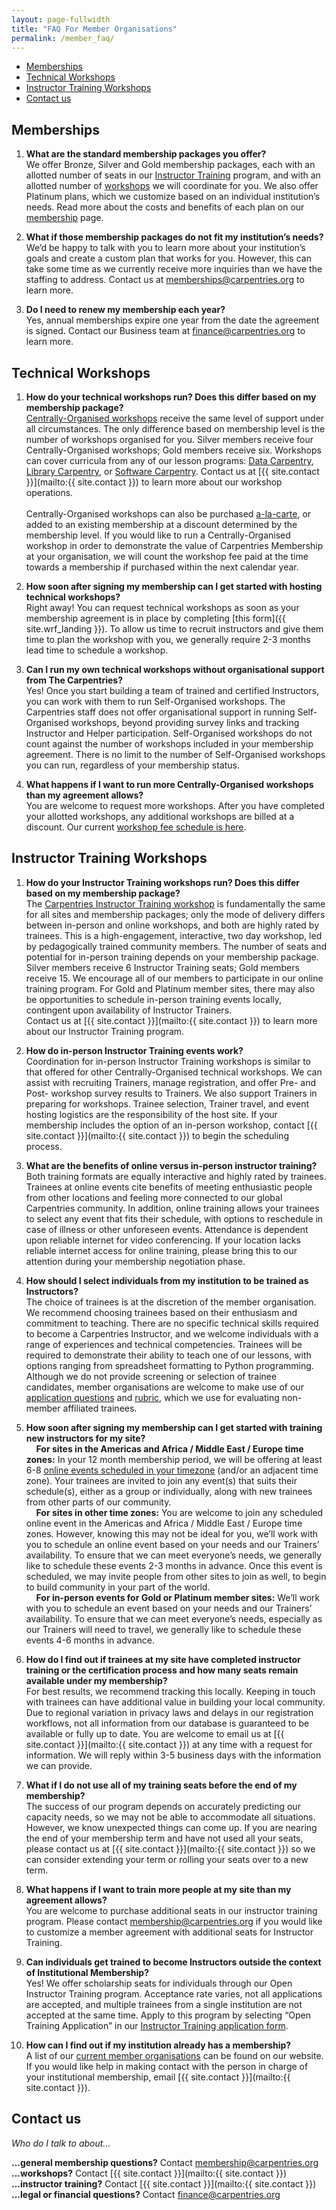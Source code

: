 ```yaml
---
layout: page-fullwidth
title: "FAQ For Member Organisations"
permalink: /member_faq/
---
```



- [Memberships](#memberships)
- [Technical Workshops](#technical-workshops)
- [Instructor Training Workshops](#instructor-training-workshops)
- [Contact us](#contact-us)


## Memberships

1. **What are the standard membership packages you offer?**<br>
We offer Bronze, Silver and Gold membership packages, each with an allotted number of seats in our [Instructor Training](https://carpentries.github.io/instructor-training/) program, and with an allotted number of [workshops](/workshops) we will coordinate for you. We also offer Platinum plans, which we customize based on an individual institution’s needs.  Read more about the costs and benefits of each plan on our [membership](/membership) page.  

1. **What if those membership packages do not fit my institution’s needs?**<br>
We’d be happy to talk with you to learn more about your institution’s goals and create a custom plan that works for you. However, this can take some time as we currently receive more inquiries than we have the staffing to address. Contact us at [memberships@carpentries.org](mailto:memberships@carpentries.org) to learn more.

1. **Do I need to renew my membership each year?**<br>
Yes, annual memberships expire one year from the date the agreement is signed.  Contact our Business team at [finance@carpentries.org](mailto:finance@carpentries.org) to learn more.

## Technical Workshops

1. **How do your technical workshops run? Does this differ based on my membership package?**<br>
[Centrally-Organised workshops](/workshops/#workshop-organising) receive the same level of support under all circumstances.  The only difference based on membership level is the number of workshops organised for you.  Silver members receive four Centrally-Organised workshops; Gold members receive six. Workshops can cover curricula from any of our lesson programs: [Data Carpentry](https://datacarpentry.org/lessons/), [Library Carpentry](https://librarycarpentry.org/lessons/), or [Software Carpentry](https://software-carpentry.org/lessons/).  Contact us at [{{ site.contact }}](mailto:{{ site.contact }}) to learn more about our workshop operations.<br><br>
Centrally-Organised workshops can also be purchased [a-la-carte](/workshops/#workshop-organising), or added to an existing membership at a discount determined by the membership level. If you would like to run a Centrally-Organised workshop in order to demonstrate the value of Carpentries Membership at your organisation, we will count the workshop fee paid at the time towards a membership if purchased within the next calendar year.


1. **How soon after signing my membership can I get started with hosting technical workshops?**<br>
Right away! You can request technical workshops as soon as your membership agreement is in place by completing [this form]({{ site.wrf_landing }}). To allow us time to recruit instructors and give them time to plan the workshop with you, we generally require 2-3 months lead time to schedule a workshop.  

1. **Can I run my own technical workshops without organisational support from The Carpentries?**<br>
Yes! Once you start building a team of trained and certified Instructors, you can work with them to run Self-Organised workshops. The Carpentries staff does not offer organisational support in running Self-Organised workshops, beyond providing survey links and tracking Instructor and Helper participation. Self-Organised workshops do not count against the number of workshops included in your membership agreement.  There is no limit to the number of Self-Organised workshops you can run, regardless of your membership status.

1. **What happens if I want to run more Centrally-Organised workshops than my agreement allows?**<br>
You are welcome to request more workshops. After you have completed your allotted workshops, any additional workshops are billed at a discount. Our current [workshop fee schedule is here](/workshops/#workshop-organising).

## Instructor Training Workshops

1. **How do your Instructor Training workshops run? Does this differ based on my membership package?**<br>
The [Carpentries Instructor Training workshop](https://carpentries.github.io/instructor-training/) is fundamentally the same for all sites and membership packages; only the mode of delivery differs between in-person and online workshops, and both are highly rated by trainees. This is a high-engagement, interactive, two day workshop, led by pedagogically trained community members. The number of seats and potential for in-person training depends on your membership package. Silver members receive 6 Instructor Training seats; Gold members receive 15. We encourage all of our members to participate in our online training program. For Gold and Platinum member sites, there may also be opportunities to schedule in-person training events locally, contingent upon availability of Instructor Trainers.  <br>Contact us at [{{ site.contact }}](mailto:{{ site.contact }}) to learn more about our Instructor Training program.

1. **How do in-person Instructor Training events work?**<br>
Coordination for in-person Instructor Training workshops is similar to that offered for other Centrally-Organised technical workshops. We can assist with recruiting Trainers, manage registration, and offer Pre- and Post- workshop survey results to Trainers. We also support Trainers in preparing for workshops. Trainee selection, Trainer travel, and event hosting logistics are the responsibility of the host site. If your membership includes the option of an in-person workshop, contact [{{ site.contact }}](mailto:{{ site.contact }}) to begin the scheduling process.

1. **What are the benefits of online versus in-person instructor training?**<br>
Both training formats are equally interactive and highly rated by trainees. Trainees at online events cite benefits of meeting enthusiastic people from other locations and feeling more connected to our global Carpentries community. In addition, online training allows your trainees to select any event that fits their schedule, with options to reschedule in case of illness or other unforeseen events. Attendance is dependent upon reliable internet for video conferencing. If your location lacks reliable internet access for online training, please bring this to our attention during your membership negotiation phase.

1. **How should I select individuals from my institution to be trained as Instructors?**<br>
The choice of trainees is at the discretion of the member organisation. We recommend choosing trainees based on their enthusiasm and commitment to teaching. There are no specific technical skills required to become a Carpentries Instructor, and we welcome individuals with a range of experiences and technical competencies. Trainees will be required to demonstrate their ability to teach one of our lessons, with options ranging from spreadsheet formatting to Python programming. Although we do not provide screening or selection of trainee candidates, member organisations are welcome to make use of our [application questions](https://amy.carpentries.org/forms/request_training/) and [rubric](https://github.com/carpentries/instructor-training/blob/gh-pages/files/rubric.md), which we use for evaluating non-member affiliated trainees. 

1. **How soon after signing my membership can I get started with training new instructors for my site?**<br>
&nbsp;&nbsp;&nbsp;&nbsp;**For sites in the Americas and Africa / Middle East / Europe time zones:** In your 12 month membership period, we will be offering at least 6-8 [online events scheduled in your timezone](https://carpentries.github.io/instructor-training/training_calendar/) (and/or an adjacent time zone). Your trainees are invited to join any event(s) that suits their schedule(s), either as a group or individually, along with new trainees from other parts of our community.<br>
&nbsp;&nbsp;&nbsp;&nbsp;**For sites in other time zones:** You are welcome to join any scheduled online event in the Americas and Africa / Middle East / Europe time zones. However, knowing this may not be ideal for you, we’ll work with you to schedule an online event based on your needs and our Trainers’ availability. To ensure that we can meet everyone’s needs, we generally like to schedule these events 2-3 months in advance.  Once this event is scheduled, we may invite people from other sites to join as well, to begin to build community in your part of the world.<br>
&nbsp;&nbsp;&nbsp;&nbsp;**For in-person events for Gold or Platinum member sites:** We’ll work with you to schedule an event based on your needs and our Trainers’ availability.  To ensure that we can meet everyone’s needs, especially as our Trainers will need to travel, we generally like to schedule these events 4-6 months in advance.

1. **How do I find out if trainees at my site have completed instructor training or the certification process and how many seats remain available under my membership?**<br>
For best results, we recommend tracking this locally. Keeping in touch with trainees can have additional value in building your local community. Due to regional variation in privacy laws and delays in our registration workflows, not all information from our database is guaranteed to be available or fully up to date. You are welcome to email us at [{{ site.contact }}](mailto:{{ site.contact }}) at any time with a request for information. We will reply within 3-5 business days with the information we can provide.

1. **What if I do not use all of my training seats before the end of my membership?**<br>
The success of our program depends on accurately predicting our capacity needs, so we may not be able to accommodate all situations.  However, we know unexpected things can come up. If you are nearing the end of your membership term and have not used all your seats, please contact us at [{{ site.contact }}](mailto:{{ site.contact }}) so we can consider extending your term or rolling your seats over to a new term.  

1. **What happens if I want to train more people at my site than my agreement allows?**<br>
You are welcome to purchase additional seats in our instructor training program. Please contact [membership@carpentries.org](membership@carpentries.org) if you would like to customize a member agreement with additional seats for Instructor Training.

1. **Can individuals get trained to become Instructors outside the context of Institutional Membership?**<br>
Yes! We offer scholarship seats for individuals through our Open Instructor Training program. Acceptance rate varies, not all applications are accepted, and multiple trainees from a single institution are not accepted at the same time. Apply to this program by selecting “Open Training Application” in our [Instructor Training application form](https://amy.carpentries.org/forms/request_training/).

1. **How can I find out if my institution already has a membership?**<br>
A list of our [current member organisations](https://carpentries.org/members/) can be found on our website. If you would like help in making contact with the person in charge of your institutional membership, email [{{ site.contact }}](mailto:{{ site.contact }}).

## Contact us
*Who do I talk to about...*

 **...general membership questions?** Contact [membership@carpentries.org](mailto:membership@carpentries.org)<br>
 **...workshops?** Contact [{{ site.contact }}](mailto:{{ site.contact }})<br>
 **...instructor training?** Contact [{{ site.contact }}](mailto:{{ site.contact }})<br>
 **...legal or financial questions?** Contact [finance@carpentries.org](mailto:finance@carpentries.org)<br>
